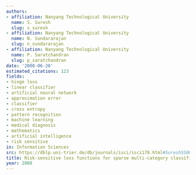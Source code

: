 ```yaml
---
authors:
- affiliation: Nanyang Technological University
  name: S. Suresh
  slug: s_suresh
- affiliation: Nanyang Technological University
  name: N. Sundararajan
  slug: n_sundararajan
- affiliation: Nanyang Technological University
  name: P. Saratchandran
  slug: p_saratchandran
date: '2008-06-20'
estimated_citations: 123
fields:
- hinge loss
- linear classifier
- artificial neural network
- approximation error
- classifier
- cross entropy
- pattern recognition
- machine learning
- medical diagnosis
- mathematics
- artificial intelligence
- risk sensitive
in: Information Sciences
src: https://dblp.uni-trier.de/db/journals/isci/isci178.html#SureshSS08
title: Risk-sensitive loss functions for sparse multi-category classification problems
year: 2008
---
```

